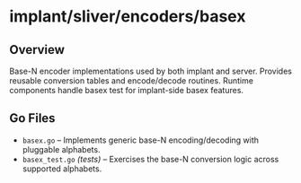 # implant/sliver/encoders/basex

## Overview

Base-N encoder implementations used by both implant and server. Provides reusable conversion tables and encode/decode routines. Runtime components handle basex test for implant-side basex features.

## Go Files

- `basex.go` – Implements generic base-N encoding/decoding with pluggable alphabets.
- `basex_test.go` *(tests)* – Exercises the base-N conversion logic across supported alphabets.
